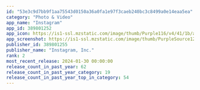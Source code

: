 ```yaml
---
id: "53e3c9d7bb9f1aa75543d0150a36a0fa1e97f3caeb240bc3c8499a0e14eaa5ea"
category: "Photo & Video"
app_name: "Instagram"
app_id: 389801252
app_icon: https://is1-ssl.mzstatic.com/image/thumb/Purple116/v4/41/1b/a2/411ba208-bc54-0dd5-4825-0268099d0874/Prod-0-0-1x_U007emarketing-0-7-0-85-220.png/1024x1024bb.png
app_screenshot: https://is1-ssl.mzstatic.com/image/thumb/PurpleSource126/v4/a0/61/ac/a061acd3-7ed7-35a0-13ac-a32118d207f8/d3d261bd-e303-4e80-8f54-a9bc4f2cffb0_1_iOS_5.5.jpg/1242x2208bb.png
publisher_id: 389801255
publisher_name: "Instagram, Inc."
rank: 2
most_recent_release: 2024-01-30 00:00:00
release_count_in_past_year: 62
release_count_in_past_year_category: 19
release_count_in_past_year_top_in_category: 54
---
```

